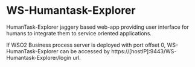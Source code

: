 WS-Humantask-Explorer
=====================

HumanTask-Explorer jaggery based web-app providing user interface for humans to integrate them to service oriented applications.

If WSO2 Business process server is deployed with port offset 0, WS-HumanTask-Explorer can be accessed by https://[hostIP]:9443/WS-Humantask-Explorer/login url.

